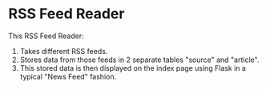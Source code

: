 # RSS Feed Reader

This RSS Feed Reader: 
1. Takes different RSS feeds. 
2. Stores data from those feeds in 2 separate tables "source" and "article".
3. This stored data is then displayed on the index page using Flask in a typical "News Feed" fashion. 
